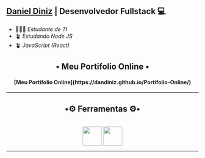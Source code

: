 ## [Daniel Diniz](https://github.com/DanDiniz) | Desenvolvedor Fullstack 💻

- 👨🏾‍🎓 *Estudante de TI*
- 🪴 *Estudando Node JS*
- 🪴 *JavaScript (React)*
 
<h2 align = "center">• Meu Portifolio Online •</h2>

<h4 align="center">[Meu Portifolio Online](https://dandiniz.github.io/Portifolio-Online/)</h4>

***
<h2 align = "center">•⚙️ Ferramentas ⚙️•</h2>
<div style="display:inline_block" align = "center"><br>   
   <img align = "center" width = "50" margin="50"src="https://cdn.jsdelivr.net/gh/devicons/devicon/icons/windows8/windows8-original.svg" />
   <img align = "center" width = "50" src="https://cdn.jsdelivr.net/gh/devicons/devicon/icons/vscode/vscode-original.svg" />         
</div>

***


